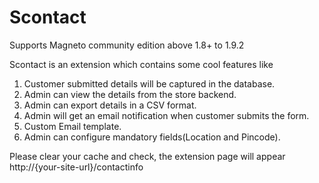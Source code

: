 # Scontact

Supports Magneto community edition above 1.8+ to 1.9.2

Scontact is an extension which contains some cool features like 

1. Customer submitted details will be captured in the database. 
2. Admin can view the details from the store backend.
3. Admin can export details in a CSV format.
4. Admin will get an email notification when customer submits the form.
5. Custom Email template.
6. Admin can configure mandatory fields(Location and Pincode).

Please clear your cache and check, the extension page will appear http://{your-site-url}/contactinfo